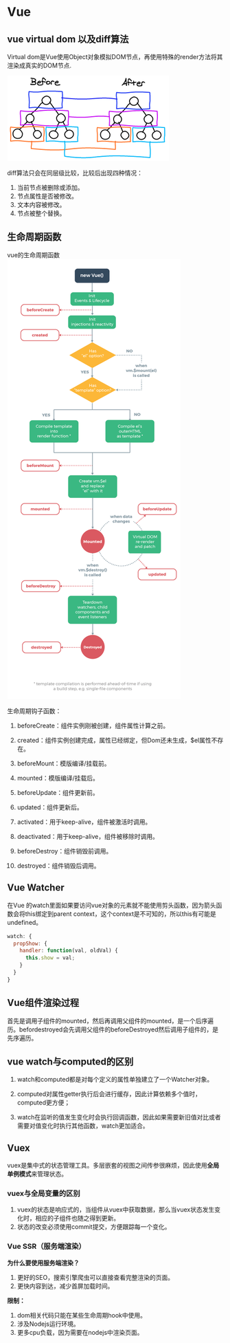 # Vue

## vue virtual dom 以及diff算法

Virtual dom是Vue使用Object对象模拟DOM节点，再使用特殊的render方法将其渲染成真实的DOM节点.

![vueDiff](./images/vueDiff.png)

diff算法只会在同层级比较，比较后出现四种情况：

1. 当前节点被删除或添加。
2. 节点属性是否被修改。
3. 文本内容被修改。
4. 节点被整个替换。

## 生命周期函数

vue的生命周期函数 ![Vue.js Component Lifecycle Diagram](./images/vue-lifecycle.png)

生命周期钩子函数：

1. beforeCreate：组件实例刚被创建，组件属性计算之前。

2. created：组件实例创建完成，属性已经绑定，但Dom还未生成，$el属性不存在。

3. beforeMount：模版编译/挂载前。

4. mounted：模版编译/挂载后。

5. beforeUpdate：组件更新前。

6. updated：组件更新后。

7. activated：用于keep-alive，组件被激活时调用。

8. deactivated：用于keep-alive，组件被移除时调用。

9. beforeDestroy：组件销毁前调用。

10. destroyed：组件销毁后调用。

## Vue Watcher

在Vue 的watch里面如果要访问vue对象的元素就不能使用剪头函数，因为箭头函数会将this绑定到parent context，这个context是不可知的，所以this有可能是undefined。

```javascript
watch: {
  propShow: {
    handler: function(val, oldVal) {
      this.show = val;
    }
  }
}
```

## Vue组件渲染过程

首先是调用子组件的mounted，然后再调用父组件的mounted，是一个后序遍历。befordestroyed会先调用父组件的beforeDestroyed然后调用子组件的，是先序遍历。



## vue watch与computed的区别

1. watch和computed都是对每个定义的属性单独建立了一个Watcher对象。

2. computed对属性getter执行后会进行缓存，因此计算依赖多个值时，computed更方便；

3. watch在监听的值发生变化时会执行回调函数，因此如果需要新旧值对比或者需要对值变化时执行其他函数，watch更加适合。

## Vuex

vuex是集中式的状态管理工具。多层嵌套的视图之间传参很麻烦，因此使用**全局单例模式**来管理状态。

### vuex与全局变量的区别

1. vuex的状态是响应式的，当组件从vuex中获取数据，那么当vuex状态发生变化时，相应的子组件也随之得到更新。
2. 状态的改变必须使用commit提交，方便跟踪每一个变化。

### Vue SSR（服务端渲染）

**为什么要使用服务端渲染？**

1. 更好的SEO，搜索引擎爬虫可以直接查看完整渲染的页面。
2. 更快内容到达，减少首屏加载时间。

**限制：**

1. dom相关代码只能在某些生命周期hook中使用。
2. 涉及Nodejs运行环境。
3. 更多cpu负载，因为需要在nodejs中渲染页面。

